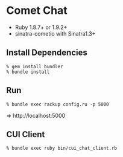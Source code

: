 Comet Chat
==========

* Ruby 1.8.7+ or 1.9.2+
* sinatra-cometio with Sinatra1.3+


Install Dependencies
--------------------

    % gem install bundler
    % bundle install


Run
---

    % bundle exec rackup config.ru -p 5000

=> http://localhost:5000


CUI Client
----------

    % bundle exec ruby bin/cui_chat_client.rb
